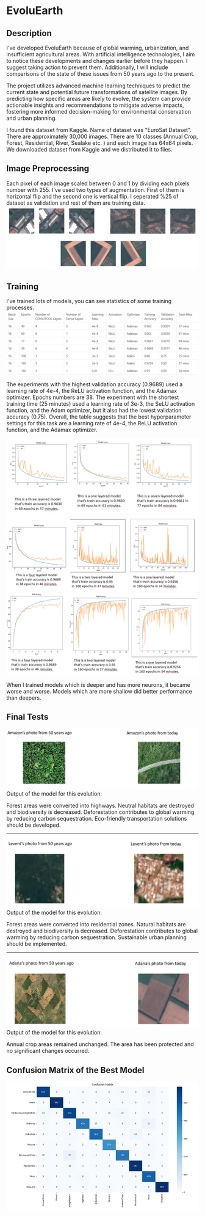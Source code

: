 # EvoluEarth

## Description
I've developed EvoluEarth because of global warming, urbanization, and insufficient agricultural areas. With artificial intelligence technologies, I aim to notice these developments and changes earlier before they happen. I suggest taking action to prevent them. Additionally, I will include comparisons of the state of these issues from 50 years ago to the present.

The project utilizes advanced machine learning techniques to predict the current state and potential future transformations of satellite images. By predicting how specific areas are likely to evolve, the system can provide actionable insights and recommendations to mitigate adverse impacts, fostering more informed decision-making for environmental conservation and urban planning.

I found this dataset from Kaggle. Name of dataset was "EuroSat Dataset". There are approximately 30,000 images. There are 10 classes (Annual Crop, Forest, Residential, River, Sealake etc. ) and each image has 64x64 pixels. We downloaded dataset from Kaggle and we distributed it to files.

## Image Preprocessing
Each pixel of each image scaled between 0 and 1 by dividing each pixels number with 255. I've used two types of augmentation. First of them is horizontal flip and the second one is vertical flip. I seperated %25 of dataset as validation and rest of them are training data.
![image](https://github.com/denizbilgin/EvoluEarth/blob/main/imgs/augmented_images.png)

## Training
I've trained lots of models, you can see statistics of some training processes.
![image](https://github.com/denizbilgin/EvoluEarth/blob/main/imgs/training_statistics.png)


The experiments with the highest validation accuracy (0.9689) used a learning rate of 4e-4, the ReLU activation function, and the Adamax optimizer. Epochs numbers are 38.
The experiment with the shortest training time (25 minutes) used a learning rate of 3e-3, the SeLU activation function, and the Adam optimizer, but it also had the lowest validation accuracy (0.75).
Overall, the table suggests that the best hyperparameter settings for this task are a learning rate of 4e-4, the ReLU activation function, and the Adamax optimizer.

![image](https://github.com/denizbilgin/EvoluEarth/blob/main/imgs/losses.png)
![image](https://github.com/denizbilgin/EvoluEarth/blob/main/imgs/losses2.png)
![image](https://github.com/denizbilgin/EvoluEarth/blob/main/imgs/accuracies.png)

When I trained models which is deeper and has more neurons, it became worse and worse. Models which are more shallow did better performance than deepers.

## Final Tests
![image](https://github.com/denizbilgin/EvoluEarth/blob/main/imgs/amazon.png)
Output of the model for this evolution:

Forest areas were converted into highways.
Neutral habitats are destroyed and biodiversity is decreased.
Deforestation contributes to global warming by reducing carbon sequestration.
Eco-friendly transportation solutions should be developed.

---

![image](https://github.com/denizbilgin/EvoluEarth/blob/main/imgs/levent.png)
Output of the model for this evolution:

Forest areas were converted into residential zones.
Natural habitats are destroyed and biodiversity is decreased.
Deforestation contributes to global warming by reducing carbon sequestration.
Sustainable urban planning should be implemented.

---

![image](https://github.com/denizbilgin/EvoluEarth/blob/main/imgs/adana.png)
Output of the model for this evolution:

Annual crop areas remained unchanged. The area has been protected and no significant changes occurred.

## Confusion Matrix of the Best Model
![image](https://github.com/denizbilgin/EvoluEarth/blob/main/imgs/cm.png)
